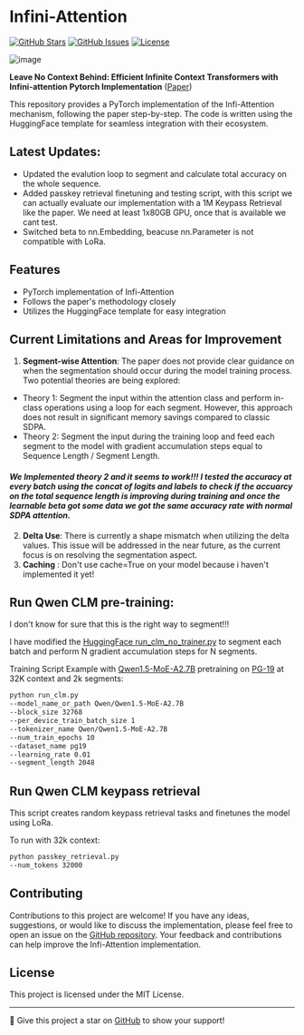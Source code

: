 # Infini-Attention

[![GitHub Stars](https://img.shields.io/github/stars/jlamprou/Infini-Attention?style=social)](https://github.com/jlamprou/Infini-Attention/stargazers)
[![GitHub Issues](https://img.shields.io/github/issues/jlamprou/Infini-Attention)](https://github.com/jlamprou/Infini-Attention/issues)
[![License](https://img.shields.io/github/license/jlamprou/Infini-Attention)](https://github.com/jlamprou/Infini-Attention/blob/main/LICENSE)

![image](https://github.com/jlamprou/Infini-Attention/assets/41962910/f66fd556-e1d2-4ccc-89e9-f4812244b8a2)

**Leave No Context Behind: Efficient Infinite Context Transformers with Infini-attention Pytorch Implementation** ([Paper](https://arxiv.org/abs/2404.07143))

This repository provides a PyTorch implementation of the Infi-Attention mechanism, following the paper step-by-step. The code is written using the HuggingFace template for seamless integration with their ecosystem.

## Latest Updates:
- Updated the evalution loop to segment and calculate total accuracy on the whole sequence.
- Added passkey retrieval finetuning and testing script, with this script we can actually evaluate our implementation with a 1M Keypass Retrieval like the paper. We need at least 1x80GB GPU, once that is available we cant test.
- Switched beta to nn.Embedding, beacuse nn.Parameter is not compatible with LoRa.

## Features

- PyTorch implementation of Infi-Attention
- Follows the paper's methodology closely
- Utilizes the HuggingFace template for easy integration

## Current Limitations and Areas for Improvement

1. **Segment-wise Attention**: The paper does not provide clear guidance on when the segmentation should occur during the model training process. Two potential theories are being explored:
  - Theory 1: Segment the input within the attention class and perform in-class operations using a loop for each segment. However, this approach does not result in significant memory savings compared to classic SDPA.
  - Theory 2: Segment the input during the training loop and feed each segment to the model with gradient accumulation steps equal to Sequence Length / Segment Length.

#### ***We Implemented theory 2 and it seems to work!!! I tested the accuracy at every batch using the concat of logits and labels to check if the accuarcy on the total sequence length is improving during training and once the learnable beta got some data we got the same accuracy rate with normal SDPA attention.***

2. **Delta Use**: There is currently a shape mismatch when utilizing the delta values. This issue will be addressed in the near future, as the current focus is on resolving the segmentation aspect.
3. **Caching** : Don't use cache=True on your model because i haven't implemented it yet!



## Run Qwen CLM pre-training:
I don't know for sure that this is the right way to segment!!!

I have modified the [HuggingFace run_clm_no_trainer.py](https://github.com/huggingface/transformers/blob/main/examples/pytorch/language-modeling/run_clm_no_trainer.py) to segment each batch and perform N gradient accumulation steps for N segments. 

Training Script Example with [Qwen1.5-MoE-A2.7B](https://huggingface.co/Qwen/Qwen1.5-MoE-A2.7B) pretraining on [PG-19](https://huggingface.co/datasets/pg19) at 32K context and 2k segments:

```bash
python run_clm.py 
--model_name_or_path Qwen/Qwen1.5-MoE-A2.7B
--block_size 32768 
--per_device_train_batch_size 1
--tokenizer_name Qwen/Qwen1.5-MoE-A2.7B 
--num_train_epochs 10 
--dataset_name pg19 
--learning_rate 0.01 
--segment_length 2048
```

## Run Qwen CLM keypass retrieval
This script creates random keypass retrieval tasks and finetunes the model using LoRa. 

To run with 32k context:
```bash
python passkey_retrieval.py
--num_tokens 32000
```

## Contributing

Contributions to this project are welcome! If you have any ideas, suggestions, or would like to discuss the implementation, please feel free to open an issue on the [GitHub repository](https://github.com/jlamprou/Infi-Attention). Your feedback and contributions can help improve the Infi-Attention implementation.

## License

This project is licensed under the MIT License.

---

🌟 Give this project a star on [GitHub](https://github.com/jlamprou/Infini-Attention) to show your support!
